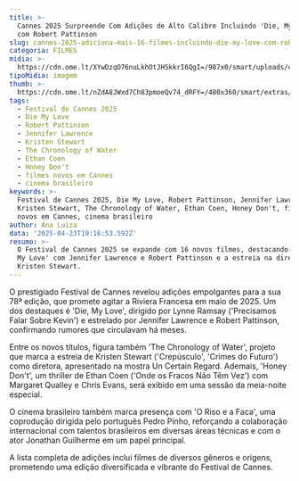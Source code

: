 ```yaml
---
title: >-
  Cannes 2025 Surpreende Com Adições de Alto Calibre Incluindo 'Die, My Love'
  com Robert Pattinson
slug: cannes-2025-adiciona-mais-16-filmes-incluindo-die-my-love-com-robert-pattinson
categoria: FILMES
midia: >-
  https://cdn.ome.lt/XYwDzqO76nuLkhOtJHSkkrI6QgI=/987x0/smart/uploads/conteudo/fotos/imagem_2025-04-23_153959908.png
tipoMidia: imagem
thumb: >-
  https://cdn.ome.lt/nZdA8JWxd7Ch83pmoeQv74_dRFY=/480x360/smart/extras/conteudos/imagem_2025-04-23_153956503.png
tags:
  - Festival de Cannes 2025
  - Die My Love
  - Robert Pattinson
  - Jennifer Lawrence
  - Kristen Stewart
  - The Chronology of Water
  - Ethan Coen
  - Honey Don't
  - filmes novos em Cannes
  - cinema brasileiro
keywords: >-
  Festival de Cannes 2025, Die My Love, Robert Pattinson, Jennifer Lawrence,
  Kristen Stewart, The Chronology of Water, Ethan Coen, Honey Don't, filmes
  novos em Cannes, cinema brasileiro
author: Ana Luiza
data: '2025-04-23T19:16:53.592Z'
resumo: >-
  O Festival de Cannes 2025 se expande com 16 novos filmes, destacando-se 'Die,
  My Love' com Jennifer Lawrence e Robert Pattinson e a estreia na direção de
  Kristen Stewart.
---
```


O prestigiado Festival de Cannes revelou adições empolgantes para a sua 78ª edição, que promete agitar a Riviera Francesa em maio de 2025. Um dos destaques é 'Die, My Love', dirigido por Lynne Ramsay ('Precisamos Falar Sobre Kevin') e estrelado por Jennifer Lawrence e Robert Pattinson, confirmando rumores que circulavam há meses.

Entre os novos títulos, figura também 'The Chronology of Water', projeto que marca a estreia de Kristen Stewart ('Crepúsculo', 'Crimes do Futuro') como diretora, apresentado na mostra Un Certain Regard. Ademais, 'Honey Don't', um thriller de Ethan Coen ('Onde os Fracos Não Têm Vez') com Margaret Qualley e Chris Evans, será exibido em uma sessão da meia-noite especial.

O cinema brasileiro também marca presença com 'O Riso e a Faca', uma coprodução dirigida pelo português Pedro Pinho, reforçando a colaboração internacional com talentos brasileiros em diversas áreas técnicas e com o ator Jonathan Guilherme em um papel principal.

A lista completa de adições inclui filmes de diversos gêneros e origens, prometendo uma edição diversificada e vibrante do Festival de Cannes.
